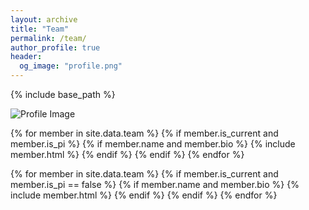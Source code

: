 ```yaml
---
layout: archive
title: "Team"
permalink: /team/
author_profile: true
header:
  og_image: "profile.png"
---
```


{% include base_path %}
<!-- Debug: Check if og_image is being used correctly -->
<img src="{{ site.baseurl }}/images/profile.png" alt="Profile Image">

<!-- Current PIs -->
{% for member in site.data.team %}
    {% if member.is_current and member.is_pi %}
        {% if member.name and member.bio %}
            {% include member.html %}
        {% endif %}
    {% endif %}
{% endfor %}
<!-- Current non-PIs -->
{% for member in site.data.team %}
    {% if member.is_current and member.is_pi == false %}
        {% if member.name and member.bio %}
            {% include member.html %}
        {% endif %}
    {% endif %}
{% endfor %}
<!-- Non-current (alumni) -->
<!-- {% assign alumni_size = site.data.team | size %}
{% if alumni_size > 0 %}
    <h1 class="post-title">Alumni</h1>
    {% for member in site.data.team %}
        {% if member.is_current == false %}
            {% if member.name and member.bio %}
                {% include member.html %}
            {% endif %}
        {% endif %}
    {% endfor %}
{% endif %} -->